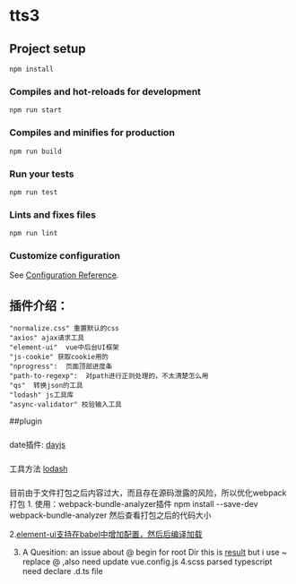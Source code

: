 # tts3

## Project setup
```
npm install
```

### Compiles and hot-reloads for development
```
npm run start
```

### Compiles and minifies for production
```
npm run build
```

### Run your tests
```
npm run test
```

### Lints and fixes files
```
npm run lint
```

### Customize configuration
See [Configuration Reference](https://cli.vuejs.org/config/).

## 插件介绍：

    "normalize.css" 重置默认的css
    "axios" ajax请求工具
    "element-ui"  vue中后台UI框架
    "js-cookie" 获取cookie用的
    "nprogress":  页面顶部进度条
    "path-to-regexp":  对path进行正则处理的，不太清楚怎么用
    "qs"  转换json的工具
    "lodash" js工具库
    "async-validator" 校验输入工具

##plugin

###
date插件: [dayjs](https://github.com/iamkun/dayjs)
###
工具方法 [lodash](https://github.com/lodash/lodash)

###
目前由于文件打包之后内容过大，而且存在源码泄露的风险，所以优化webpack打包
1.
使用：webpack-bundle-analyzer插件
npm install --save-dev webpack-bundle-analyzer
然后查看打包之后的代码大小

2.[element-ui支持在babel中增加配置，然后后编译加载](https://element.eleme.cn/#/zh-CN/component/quickstart)


3. A Quesition:
an issue about @ begin for root Dir
this is [result](https://github.com/palantir/tslint/issues/3364)
but i use ~ replace @  ,also need update vue.config.js
4.scss parsed typescript need declare .d.ts file
